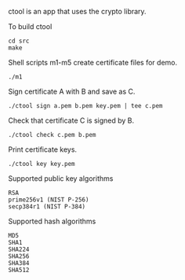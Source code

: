 ctool is an app that uses the crypto library.

To build ctool

```
cd src
make
```

Shell scripts m1-m5 create certificate files for demo.

```
./m1
```

Sign certificate A with B and save as C.

```
./ctool sign a.pem b.pem key.pem | tee c.pem
```

Check that certificate C is signed by B.

```
./ctool check c.pem b.pem
```

Print certificate keys.

```
./ctool key key.pem
```

Supported public key algorithms

```
RSA
prime256v1 (NIST P-256)
secp384r1 (NIST P-384)
```

Supported hash algorithms

```
MD5
SHA1
SHA224
SHA256
SHA384
SHA512
```
